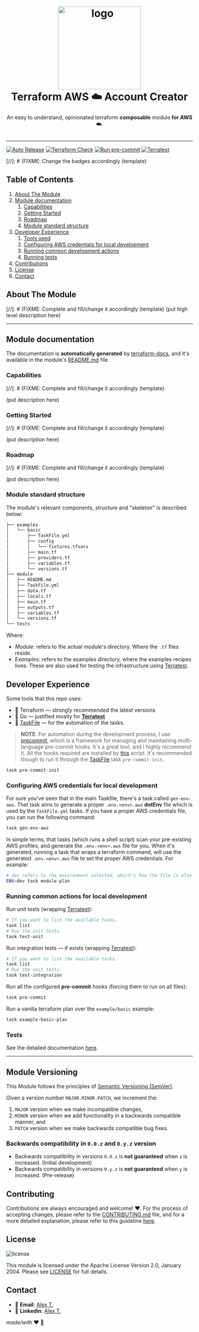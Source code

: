 <h1 align="center">
  <img alt="logo" src="https://forum.huawei.com/enterprise/en/data/attachment/forum/202204/21/120858nak5g1epkzwq5gcs.png" width="224px"/><br/>
  Terraform AWS ☁️ Account Creator
</h1>
<p align="center">An easy to understand, opinionated terraform <b>composable</b> module<b> for AWS ☁️</b>.<br/><br/>

---

[![Auto Release](https://github.com/Excoriate/vault-labs/actions/workflows/release.yml/badge.svg)](https://github.com/Excoriate/vault-labs/actions/workflows/release.yml)
[![Terraform Check](https://github.com/Excoriate/terraform-registry-aws-accounts-creator/actions/workflows/ci-check-terraform.yml/badge.svg)](https://github.com/Excoriate/terraform-registry-aws-accounts-creator/actions/workflows/ci-check-terraform.yml)
[![Run pre-commit](https://github.com/Excoriate/terraform-registry-aws-accounts-creator/actions/workflows/ci-check-precommit.yml/badge.svg)](https://github.com/Excoriate/terraform-registry-aws-accounts-creator/actions/workflows/ci-check-precommit.yml)
[![Terratest](https://github.com/Excoriate/terraform-registry-aws-accounts-creator/actions/workflows/ci-pr-terratest.yml/badge.svg)](https://github.com/Excoriate/terraform-registry-aws-accounts-creator/actions/workflows/ci-pr-terratest.yml)

[//]: # (FIXME: Change the badges accordingly (template)

## Table of Contents
1. [About The Module](#about-the-module)
2. [Module documentation](#module-documentation)
   1. [Capabilities](#capabilities)
   2. [Getting Started](#getting-started)
   3. [Roadmap](#roadmap)
   4. [Module standard structure](#module-standard-structure)
3. [Developer Experience](#developer-experience)
   1. [Tools used](#tools-used)
   2. [Configuring AWS credentials for local development](#configuring-aws-credentials-for-local-development)
   3. [Running common development actions](#running-common-actions-for-local-development)
   4. [Running tests](#tests)
4. [Contributions](#contributing)
5. [License](#license)
6. [Contact](#contact)



<!-- ABOUT THE PROJECT -->
## About The Module
[//]: # (FIXME: Complete and fill/change it accordingly (template)
(put high level description here)

---


## Module documentation
The documentation is **automatically generated** by [terraform-docs](https://terraform-docs.io), and it's available in the module's [README.md](./module/README.md) file.
### Capabilities
[//]: # (FIXME: Complete and fill/change it accordingly (template)

(put description here)
### Getting Started
[//]: # (FIXME: Complete and fill/change it accordingly (template)

(put description here)
### Roadmap
[//]: # (FIXME: Complete and fill/change it accordingly (template)

(put description here)

### Module standard structure
The module's relevant components, structure and "skeleton" is described below:
```txt
├── examples
│   └── basic
│       ├── TaskFile.yml
│       ├── config
│       │   └── fixtures.tfvars
│       ├── main.tf
│       ├── providers.tf
│       ├── variables.tf
│       └── versions.tf
├── module
│   ├── README.md
│   ├── TaskFile.yml
│   ├── data.tf
│   ├── locals.tf
│   ├── main.tf
│   ├── outputs.tf
│   ├── variables.tf
│   └── versions.tf
└── tests

```
Where:
* _Module_: refers to the actual module's directory. Where the `.tf` files reside.
* _Examples_: refers to the examples directory, where the examples recipes lives. These are also used for testing the infrastructure using [Terratest](https://terratest.gruntwork.io/).

## Developer Experience
Some tools that this repo uses:
- 🧰 Terraform — strongly recommended the latest versions
- 🧰 Go — justified mostly for **[Terratest](https://terratest.gruntwork.io/)**
- 🧰 [TaskFile](https://taskfile.dev/#/) — for the automation of the tasks.
>**NOTE**: For automation during the development process, I use [precommit](https://pre-commit.com/), which is a framework for managing and maintaining multi-language pre-commit hooks. It's a great tool, and I highly recommend it. All the hooks required are installed by [this](./DevEx/scripts/hooks/install-pre-commit-hooks-deps.sh) script. It's recommended though to run it through the [TaskFile](./TaskFile.yml) task `pre-commit-init`.
```bash
task pre-commit-init
```
### Configuring AWS credentials for local development
For sure you've seen that in the main Taskfile, there's a task called `gen-env-aws`. That task aims to generate a proper `.env.<env>.aws` **dotEnv** file which is used by the `TaskFile.yml` tasks. If you have a proper AWS credentials file, you can run the following command:
```bash
task gen-env-aws
```
In simple terms, that tasks (which runs a shell script) scan your pre-existing AWS profiles, and generate the `.env.<env>.aws` file for you. When it's generated, running a task that wraps a terraform command, will use the generated `.env.<env>.aws` file to set the proper AWS credentials. For example:
```bash
# dev refers to the environment selected, which's how the file is also named. E.g.: env.dev.aws
ENV=dev task module-plan
```

### Running common actions for local development
Run unit tests (wrapping [Terratest](https://terratest.gruntwork.io/)):
```bash
# If you want to list the available tasks.
task list
# Run the unit tests.
task test-unit
```

Run integration tests — if exists (wrapping [Terratest](https://terratest.gruntwork.io/)):
```bash
# If you want to list the available tasks.
task list
# Run the unit tests.
task test-integration
```

Run all the configured **pre-commit** hooks (forcing them to run on all files):
```bash
task pre-commit
```

Run a vanilla terraform plan over the `example/basic` example:
```bash
task example-basic-plan
```

### Tests
See the detailed documentation [here](./tests/README.md).


---

## Module Versioning

This Module follows the principles of [Semantic Versioning (SemVer)].

Given a version number `MAJOR.MINOR.PATCH`, we increment the:

1. `MAJOR` version when we make incompatible changes,
2. `MINOR` version when we add functionality in a backwards compatible manner, and
3. `PATCH` version when we make backwards compatible bug fixes.

### Backwards compatibility in `0.0.z` and `0.y.z` version

- Backwards compatibility in versions `0.0.z` is **not guaranteed** when `z` is increased. (Initial development)
- Backwards compatibility in versions `0.y.z` is **not guaranteed** when `y` is increased. (Pre-release)

## Contributing

Contributions are always encouraged and welcome! ❤️. For the process of accepting changes, please refer to the [CONTRIBUTING.md](./CONTRIBUTING.md) file, and for a more detailed explanation, please refer to this guideline [here](docs/contribution_guidelines.md).

## License

![license][badge-license]

This module is licensed under the Apache License Version 2.0, January 2004.
Please see [LICENSE] for full details.

## Contact
- 📧 **Email**: [Alex T.](mailto:alex@ideaup.cl)
- 🧳 **Linkedin**: [Alex T.](https://www.linkedin.com/in/alextorresruiz/)

_made/with_ ❤️  🤟


<!-- References -->
[LICENSE]: ./LICENSE
[badge-license]: https://img.shields.io/badge/license-Apache%202.0-brightgreen.svg
[Semantic Versioning (SemVer)]: https://semver.org/
